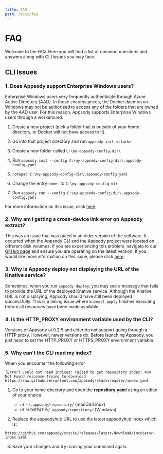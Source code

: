 ```yaml
---
title: FAQ
path: /docs/faq
---
```


# FAQ

Welcome to the FAQ. Here you will find a list of common questions and answers along with CLI issues you may face.

## CLI Issues

### 1. Does Appsody support Enterprise Windows users?
Enterprise Windows users very frequently authenticate through Azure Active Directory (AAD). In those circumstances, the Docker daemon on Windows may not be authorized to access any of the folders that are owned by the AAD user. For this reason, Appsody supports Enterprise Windows users through a workaround.
1. Create a new project (pick a folder that is outside of your home directory, or Docker will not have access to it).
2. Go into that project directory and run ```appsody init <stack>```
3. Create a new folder called ```C:\my-appsody-config-dir\```
4. Run ```appsody init --config C:\my-appsody-config-dir\.appsody-config.yaml```

5. ```notepad C:\my-appsody-config-dir\.appsody-config.yaml```

6. Change the entry ```home:``` to ```C:\my-appsody-config-dir```

7. Run ```appsody run --config C:\my-appsody-config-dir\.appsody-config.yaml```

For more information on this issue, click [here](https://github.com/appsody/appsody/issues/24).

### 2. Why am I getting a cross-device link error on Appsody extract?

This was an issue that was faced in an older version of the software. It occurred when the Appsody CLI and the Appsody project were located on different disk volumes. If you are experiencing this problem, navigate to our [GitHub page](https://github.com/appsody) and ensure you are operating on the latest version. If you would like more information on this issue, please click [here](https://github.com/appsody/appsody/issues/82).
                                                                                                                
### 3. Why is Appsody deploy not displaying the URL of the Knative service?

Sometimes, when you run ```appsody deploy```, you may see a message that fails to provide the URL of the deployed Knative service. Although the Knative URL is not displaying, Appsody should have still been deployed successfully. This is a timing issue where ```kubectl apply``` finishes executing before all resources have been made available.

### 4. Is the HTTP_PROXY environment variable used by the CLI?

Versions of Appsody at 0.2.5 and older do not support going through a HTTP proxy. However, newer versions do: Before launching Appsody, you just need to set the HTTP\_PROXY or HTTPS\_PROXY environment variable.

### 5. Why can't the CLI read my index?

When you encounter the following error
```
[Error] Could not read indices: Failed to get repository index: 404 Not Found response trying to download https://raw.githubusercontent.com/appsody/stacks/master/index.yaml
```

1. Go to your home directory and open the **repository.yaml** using an editor of your choice.

    - `cd ~/.appsody/repository/` (macOS/Linux)
    - `cd %HOMEPATH%/.appsody/repository/` (Windows)

2. Replace the appsodyhub URL to use the latest appsodyhub index which is:

`https://github.com/appsody/stacks/releases/latest/download/incubator-index.yaml`

3. Save your changes and try running your command again.